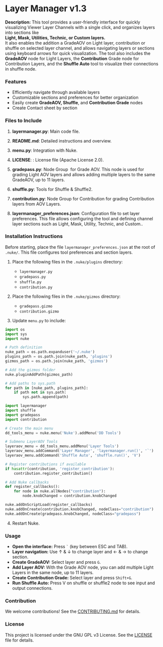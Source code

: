# Layer Manager v1.3

**Description:** This tool provides a user-friendly interface for quickly visualizing Viewer Layer Channels with a single click, and organizes layers into sections like \
**Light, Mask, Utilities, Technic, or Custom layers.**\
&#x20;It also enables the addition a GradeAOV on Light layer, contribution or shuffle on selected layer channel, and allows navigating layers or sections using keyboard arrows for quick visualization. The tool also includes the **GradeAOV** node for Light Layers, the **Contribution** Grade node for Contribution Layers, and the **Shuffle Auto** tool to visualize their connections in shuffle node.

### Features

- Efficiently navigate through available layers
- Customizable sections and preferences for better organization
- Easily create **GradeAOV, Shuffle**, and **Contribution Grade** nodes
- Create Contact sheet by section



### Files to Include

1. **layermanager.py**: Main code file.

2. **README.md**: Detailed instructions and overview.

3. **menu.py**: Integration with Nuke.

4. **LICENSE**: : License file (Apache License 2.0).

5. **gradepass.py**: Node Group  for Grade AOV. This node is used for grading Light AOV layers and allows adding multiple layers to the same GradeAOV, up to 11 layers.

6. **shuffle.py**: Tools for Shuffle & Shuffle2.

7. **contribution.py**: Node Group for Contribution for grading Contribution layers from AOV Layers.

8. **layermanager_preferences.json**: Configuration file to set layer preferences. This file allows configuring the tool and defining channel layer sections such as Light, Mask, Utility, Technic, and Custom..

### Installation Instructions

Before starting, place the file `layermanager_preferences.json` at the root of `.nuke/`. This file configures tool preferences and section layers.


1. Place the following files in the `.nuke/plugins` directory:

   - `layermanager.py`
   - `gradepass.py`
   - `shuffle.py`
   - `contribution.py`

2. Place the following files in the `.nuke/gizmos` directory:

   - `gradepass.gizmo`
   - `contribution.gizmo`

3. Update `menu.py` to include:

```python
import os
import sys
import nuke

# Path definition
nuke_path = os.path.expanduser('~/.nuke')
plugins_path = os.path.join(nuke_path, 'plugins')
gizmos_path = os.path.join(nuke_path, 'gizmos')

# Add the gizmos folder
nuke.pluginAddPath(gizmos_path)

# Add paths to sys.path
for path in [nuke_path, plugins_path]:
    if path not in sys.path:
        sys.path.append(path)

import layermanager
import shuffle
import gradepass
import contribution

# Create the main menu
dd_tools_menu = nuke.menu('Nuke').addMenu('DD Tools')

# Submenu LayerAOV Tools
layeraov_menu = dd_tools_menu.addMenu('Layer Tools')
layeraov_menu.addCommand('Layer Manager', 'layermanager.run()', '`')
layeraov_menu.addCommand('Shuffle Auto', 'shuffle.run()', 'V')

# Register contributions if available
if hasattr(contribution, 'register_contribution'):
    contribution.register_contribution()

# Add Nuke callbacks
def register_callbacks():
    for node in nuke.allNodes("contribution"):
        node.knobChanged = contribution.knobChanged

nuke.addOnScriptLoad(register_callbacks)
nuke.addOnCreate(contribution.knobChanged, nodeClass="contribution")
nuke.addOnCreate(gradepass.knobChanged, nodeClass="gradepass")
```

4. Restart Nuke.

### Usage

- **Open the interface:** Press `` ` `` (key between ESC and TAB).
- **Layer navigation:** Use ↑ & ↓ to change layer and ← & → to change section.
- **Create GradeAOV:** Select layer and press `G`.
- **Add Layer AOV:** With the Grade AOV node, you can add multiple Light Layers in the same node, up to 11 layers.
- **Create Contribution Grade:** Select layer and press `Shift+G`.
- **Run Shuffle Auto:** Press V on shuffle or shuffle2 node to see input and output connections.

### Contribution

We welcome contributions! See the [CONTRIBUTING.md](CONTRIBUTING.md) for details.

### License

This project is licensed under the GNU GPL v3 License. See the [LICENSE](LICENSE) file for details.

##

